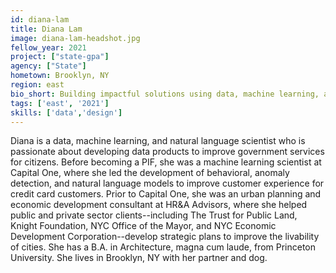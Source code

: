 ```yaml
---
id: diana-lam
title: Diana Lam
image: diana-lam-headshot.jpg
fellow_year: 2021
project: ["state-gpa"]
agency: ["State"]
hometown: Brooklyn, NY
region: east
bio_short: Building impactful solutions using data, machine learning, and natural language processing.
tags: ['east', '2021']
skills: ['data','design']
---
```

Diana is a data, machine learning, and natural language scientist who is passionate about developing data products to improve government services for citizens. Before becoming a PIF, she was a machine learning scientist at Capital One, where she led the development of behavioral, anomaly detection, and natural language models to improve customer experience for credit card customers. Prior to Capital One, she was an urban planning and economic development consultant at HR&A Advisors, where she helped public and private sector clients--including The Trust for Public Land, Knight Foundation, NYC Office of the Mayor, and NYC Economic Development Corporation--develop strategic plans to improve the livability of cities. She has a B.A. in Architecture, magna cum laude, from Princeton University. She lives in Brooklyn, NY with her partner and dog.
